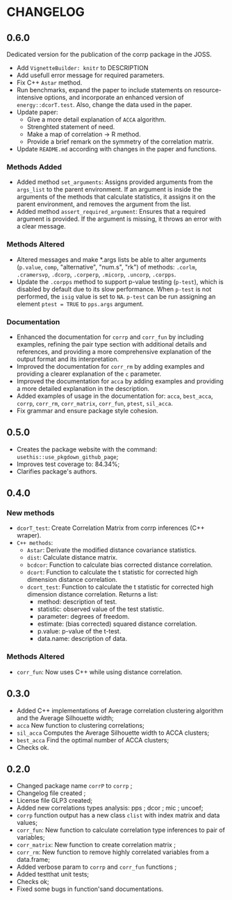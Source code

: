 # CHANGELOG


## 0.6.0

Dedicated version for the publication of the corrp package in the JOSS.

- Add `VignetteBuilder: knitr` to DESCRIPTION
- Add usefull error message for required parameters.
- Fix C++ `Astar` method.
- Run benchmarks, expand the paper to include statements on resource-intensive options, and incorporate an enhanced version of `energy::dcorT.test`. Also, change the data used in the paper.
- Update paper:
  - Give a more detail explanation of `ACCA` algorithm.
  - Strenghted statement of need.
  - Make a map of correlation → R method.
  - Provide a brief remark on the symmetry of the correlation matrix.
- Update `README.md` according with changes in the paper and functions.

### Methods Added

-  Added method `set_arguments`: Assigns provided arguments from the `args_list` to the parent environment. If an argument is inside the arguments of the methods that calculate statistics, it assigns it on the parent environment, and removes the argument from the list.
-  Added method `assert_required_argument`: Ensures that a required argument is provided. If the argument is missing, it throws an error with a clear message.

### Methods Altered

- Altered messages and make *.args lists be able to alter arguments (`p.value`, `comp`, "alternative", "num.s", "rk") of methods: `.corlm`, `.cramersvp`, `.dcorp`, `.corperp`, `.micorp`, `.uncorp`, `.corpps`.
- Update the `.corpps` method to support p-value testing (`p-test`), which is disabled by default due to its slow performance. When `p-test` is not performed, the `isig` value is set to `NA`. `p-test` can be run assigning an element `ptest = TRUE` to `pps.args` argument.

### Documentation

- Enhanced the documentation for `corrp` and `corr_fun` by including examples, refining the pair type section with additional details and references, and providing a more comprehensive explanation of the output format and its interpretation.
- Improved the documentation for `corr_rm` by adding examples and providing a clearer explanation of the `c` parameter.
- Improved the documentation for `acca` by adding examples and providing a more detailed explanation in the description.
- Added examples of usage in the documentation for: `acca`, `best_acca`, `corrp`, `corr_rm`, `corr_matrix`, `corr_fun`, `ptest`, `sil_acca`.
- Fix grammar and ensure package style cohesion.


## 0.5.0

- Creates the package website with the command: `usethis::use_pkgdown_github_page`;
- Improves test coverage to: 84.34%;
- Clarifies package's authors.

## 0.4.0

### New methods

- `dcorT_test`: Create Correlation Matrix from corrp inferences (C++ wraper).
- `C++ methods`:
  - `Astar`: Derivate the modified distance covariance statistics.
  - `dist`: Calculate distance matrix.
  - `bcdcor`: Function to calculate bias corrected distance correlation.
  - `dcort`: Function to calculate the t statistic for corrected high dimension distance correlation.
  - `dcort_test`: Function to calculate the t statistic for corrected high dimension distance correlation. 
  Returns a list:
    -  method: description of test.
    -  statistic: observed value of the test statistic.
    -  parameter: degrees of freedom.
    -  estimate: (bias corrected) squared distance correlation.
    -  p.value: p-value of the t-test.
    -  data.name: description of data.

### Methods Altered
-  `corr_fun`: Now uses C++ while using distance correlation.

## 0.3.0

- Added C++ implementations of Average correlation clustering algorithm and the Average Silhouette width;
- `acca` New function to clustering correlations;
- `sil_acca` Computes the Average Silhouette width to ACCA clusters;
- `best_acca` Find the optimal number of ACCA clusters;
- Checks ok.

## 0.2.0

- Changed package name `corrP` to `corrp` ;
- Changelog file created ;
- License file GLP3 created;
- Added new correlations types analysis: pps ; dcor ; mic ; uncoef;
- `corrp` function output has a new class `clist` with index matrix and data values;
- `corr_fun`: New function to calculate correlation type inferences to pair of variables;
- `corr_matrix`: New function to create correlation matrix ;
- `corr_rm`: New function to remove highly correlated variables from a data.frame;
- Added verbose param to `corrp` and `corr_fun` functions ; 
- Added testthat unit tests;
- Checks ok;
- Fixed some bugs in function'sand documentations.

